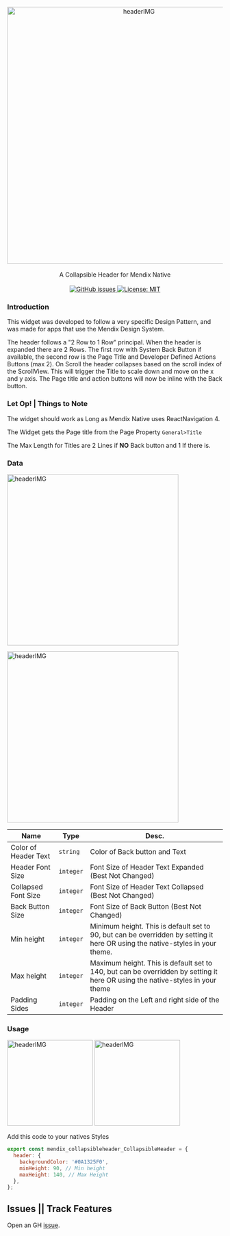 <p align="center">
    <img align="center" alt="headerIMG" width="600" src="https://raw.githubusercontent.com/mendixlabs/app-services-components/main/packages/native-widgets/collapsible-header/assets/CollapsibleHeaderMarketPlace.png" target="_blank" />
    <br>
    <br>
   A Collapsible Header for Mendix Native
    <br>
    <br>

  <a href="https://appstore.home.mendix.com/link/modeler/">
    <img alt="GitHub issues" src="https://img.shields.io/badge/Studio%20version-8.12%2B-blue.svg?style=for-the-badge" target="_blank" />
  </a>
  <a href="/LICENSE">
    <img alt="License: MIT" src="https://img.shields.io/badge/license-Apache%202.0-orange.svg?style=for-the-badge" target="_blank" />
  </a>
  <br/>

</p>
<p >
<h3>Introduction</h3>

This widget was developed to follow a very specific Design Pattern, and was made for apps that use the Mendix Design
System.

The header follows a "2 Row to 1 Row" principal. When the header is expanded there are 2 Rows. The first row with System
Back Button if available, the second row is the Page Title and Developer Defined Actions Buttons (max 2). On Scroll the
header collapses based on the scroll index of the ScrollView. This will trigger the Title to scale down and move on the
x and y axis. The Page title and action buttons will now be inline with the Back button.

<h3>Let Op! | Things to Note</h3>

The widget should work as Long as Mendix Native uses ReactNavigation 4.

The Widget gets the Page title from the Page Property `General>Title`

The Max Length for Titles are 2 Lines if **NO** Back button and 1 If there is.

<h3>Data</h3>
<img height='400'  alt="headerIMG" src="https://raw.githubusercontent.com/mendixlabs/app-services-components/main/packages/native-widgets/collapsible-header/assets/iphone1.gif" target="_blank" />
<p>
<img height='400'  alt="headerIMG" src="https://raw.githubusercontent.com/mendixlabs/app-services-components/main/packages/native-widgets/collapsible-header/assets/ds1.png" target="_blank" />
</p>

| Name                 | Type      | Desc.                                                                                                                         |
| -------------------- | --------- | ----------------------------------------------------------------------------------------------------------------------------- |
| Color of Header Text | `string`  | Color of Back button and Text                                                                                                 |
| Header Font Size     | `integer` | Font Size of Header Text Expanded (Best Not Changed)                                                                          |
| Collapsed Font Size  | `integer` | Font Size of Header Text Collapsed (Best Not Changed)                                                                         |
| Back Button Size     | `integer` | Font Size of Back Button (Best Not Changed)                                                                                   |
| Min height           | `integer` | Minimum height. This is default set to 90, but can be overridden by setting it here OR using the native-styles in your theme. |  |
| Max height           | `integer` | Maximum height. This is default set to 140, but can be overridden by setting it here OR using the native-styles in your theme |  |
| Padding Sides        | `integer` | Padding on the Left and right side of the Header                                                                              |  |

<p >
<h3>Usage</h3>
 <img width='200'  alt="headerIMG" src="https://raw.githubusercontent.com/mendixlabs/app-services-components/main/packages/native-widgets/collapsible-header/assets/ss1.png" target="_blank" />
 <img height='200'  alt="headerIMG" src="https://raw.githubusercontent.com/mendixlabs/app-services-components/main/packages/native-widgets/collapsible-header/assets/ss2.png" target="_blank" />
</p>
Add this code to your natives Styles

```js
export const mendix_collapsibleheader_CollapsibleHeader = {
  header: {
    backgroundColor: '#0A1325F0',
    minHeight: 90, // Min height
    maxHeight: 140, // Max Height
  },
};
```

## Issues || Track Features

Open an GH [issue](https://github.com/mendixlabs/app-services-components/issues/new/choose).
